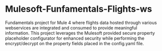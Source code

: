 # Mulesoft-Funfamentals-Flights-ws
Fundamentals project for Mule 4 where flights data hosted through various webservices are integrated and consumed to provide meaningful information. This project leverages the Mulesoft provided secure property placeholder configurator for enhanced security while performing the encrypt/decrypt on the property fields placed in the config.yaml file. 

